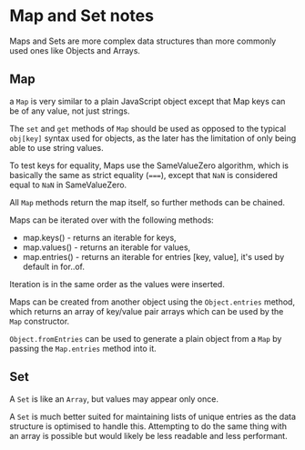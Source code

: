 # Map and Set notes

Maps and Sets are more complex data structures than more commonly used ones like Objects and Arrays.

## Map

a `Map` is very similar to a plain JavaScript object except that Map keys can be of any value, not just strings.

The `set` and `get` methods of `Map` should be used as opposed to the typical `obj[key]` syntax used for objects, as the later has the limitation of only being able to use string values.

To test keys for equality, Maps use the SameValueZero algorithm, which is basically the same as strict equality (`===`), except that `NaN` is considered equal to `NaN` in SameValueZero.

All `Map` methods return the map itself, so further methods can be chained.

Maps can be iterated over with the following methods:

- map.keys() - returns an iterable for keys,
- map.values() - returns an iterable for values,
- map.entries() - returns an iterable for entries [key, value], it's used by default in for..of.

Iteration is in the same order as the values were inserted.

Maps can be created from another object using the `Object.entries` method, which returns an array of key/value pair arrays which can be used by the `Map` constructor.

`Object.fromEntries` can be used to generate a plain object from a `Map` by passing the `Map.entries` method into it.

## Set

A `Set` is like an `Array`, but values may appear only once.

A `Set` is much better suited for maintaining lists of unique entries as the data structure is optimised to handle this. Attempting to do the same thing with an array is possible but would likely be less readable and less performant.
